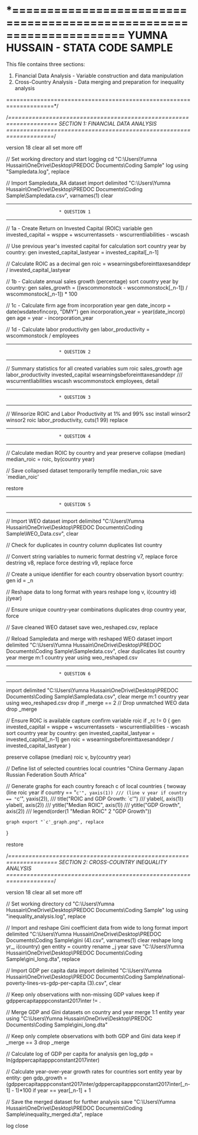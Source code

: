 *====================================================================
				YUMNA HUSSAIN - STATA CODE SAMPLE 
======================================================================

This file contains three sections:
1. Financial Data Analysis - Variable construction and data manipulation
2. Cross-Country Analysis - Data merging and preparation for inequality analysis

====================================================================*/


/*====================================================================
				SECTION 1: FINANCIAL DATA ANALYSIS
====================================================================*/

version 18
clear all
set more off

// Set working directory and start logging
cd "C:\Users\Yumna Hussain\OneDrive\Desktop\PREDOC Documents\Coding Sample"
log using "Sampledata.log", replace

// Import Sampledata_RA dataset
import delimited "C:\Users\Yumna Hussain\OneDrive\Desktop\PREDOC Documents\Coding Sample\Sampledata.csv", varnames(1) clear

***************************************************************
						* QUESTION 1
***************************************************************

// 1a - Create Return on Invested Capital (ROIC) variable
gen invested_capital = wsppe + wscurrentassets - wscurrentliabilities - wscash

// Use previous year's invested capital for calculation
sort country year
by country: gen invested_capital_lastyear = invested_capital[_n-1]

// Calculate ROIC as a decimal
gen roic = wsearningsbeforeinttaxesanddepr / invested_capital_lastyear

// 1b - Calculate annual sales growth (percentage)
sort country year
by country: gen sales_growth = ((wscommonstock - wscommonstock[_n-1]) / wscommonstock[_n-1]) * 100

// 1c - Calculate firm age from incorporation year
gen date_incorp = date(wsdateofincorp, "DMY")
gen incorporation_year = year(date_incorp)
gen age = year - incorporation_year

// 1d - Calculate labor productivity
gen labor_productivity = wscommonstock / employees

***************************************************************
						* QUESTION 2
***************************************************************

// Summary statistics for all created variables
sum roic sales_growth age labor_productivity invested_capital wsearningsbeforeinttaxesanddepr ///
    wscurrentliabilities wscash wscommonstock employees, detail

***************************************************************
						* QUESTION 3
***************************************************************

// Winsorize ROIC and Labor Productivity at 1% and 99%
ssc install winsor2
winsor2 roic labor_productivity, cuts(1 99) replace

***************************************************************
						* QUESTION 4
***************************************************************

// Calculate median ROIC by country and year
preserve
collapse (median) median_roic = roic, by(country year)

// Save collapsed dataset temporarily
tempfile median_roic
save `median_roic'

restore

***************************************************************
						* QUESTION 5
***************************************************************

// Import WEO dataset
import delimited "C:\Users\Yumna Hussain\OneDrive\Desktop\PREDOC Documents\Coding Sample\WEO_Data.csv", clear

// Check for duplicates in country column
duplicates list country

// Convert string variables to numeric format
destring v7, replace force
destring v8, replace force
destring v9, replace force

// Create a unique identifier for each country observation
bysort country: gen id = _n

// Reshape data to long format with years
reshape long v, i(country id) j(year)

// Ensure unique country-year combinations
duplicates drop country year, force

// Save cleaned WEO dataset
save weo_reshaped.csv, replace

// Reload Sampledata and merge with reshaped WEO dataset
import delimited "C:\Users\Yumna Hussain\OneDrive\Desktop\PREDOC Documents\Coding Sample\Sampledata.csv", clear
duplicates list country year
merge m:1 country year using weo_reshaped.csv

***************************************************************
						* QUESTION 6
***************************************************************

import delimited "C:\Users\Yumna Hussain\OneDrive\Desktop\PREDOC Documents\Coding Sample\Sampledata.csv", clear
merge m:1 country year using weo_reshaped.csv
drop if _merge == 2  // Drop unmatched WEO data
drop _merge

// Ensure ROIC is available
capture confirm variable roic
if _rc != 0 {
    gen invested_capital = wsppe + wscurrentassets - wscurrentliabilities - wscash
    sort country year
    by country: gen invested_capital_lastyear = invested_capital[_n-1]
    gen roic = wsearningsbeforeinttaxesanddepr / invested_capital_lastyear
}

preserve
collapse (median) roic v, by(country year)


// Define list of selected countries
local countries "China Germany Japan Russian Federation South Africa"

// Generate graphs for each country
foreach c of local countries {
    twoway (line roic year if country == "`c'", yaxis(1)) ///
           (line v year if country == "`c'", yaxis(2)), ///
           title("ROIC and GDP Growth: `c'") ///
           ylabel(, axis(1)) ylabel(, axis(2)) ///
           ytitle("Median ROIC", axis(1)) ///
           ytitle("GDP Growth", axis(2)) ///
           legend(order(1 "Median ROIC" 2 "GDP Growth"))
    
    graph export "`c'_graph.png", replace
}

restore

/*====================================================================
		SECTION 2: CROSS-COUNTRY INEQUALITY ANALYSIS
====================================================================*/

version 18
clear all
set more off

// Set working directory
cd "C:\Users\Yumna Hussain\OneDrive\Desktop\PREDOC Documents\Coding Sample"
log using "inequality_analysis.log", replace

// Import and reshape Gini coefficient data from wide to long format
import delimited "C:\Users\Yumna Hussain\OneDrive\Desktop\PREDOC Documents\Coding Sample\gini (4).csv", varnames(1) clear
reshape long yr_, i(country)
gen entity = country
rename _j year
save "C:\Users\Yumna Hussain\OneDrive\Desktop\PREDOC Documents\Coding Sample\gini_long.dta", replace

// Import GDP per capita data 
import delimited "C:\Users\Yumna Hussain\OneDrive\Desktop\PREDOC Documents\Coding Sample\national-poverty-lines-vs-gdp-per-capita (3).csv", clear 

// Keep only observations with non-missing GDP values
keep if gdppercapitapppconstant2017inter != .

// Merge GDP and Gini datasets on country and year
merge 1:1 entity year using "C:\Users\Yumna Hussain\OneDrive\Desktop\PREDOC Documents\Coding Sample\gini_long.dta"

// Keep only complete observations with both GDP and Gini data
keep if _merge == 3
drop _merge

// Calculate log of GDP per capita for analysis
gen log_gdp = ln(gdppercapitapppconstant2017inter)

// Calculate year-over-year growth rates for countries
sort entity year
by entity: gen gdp_growth = (gdppercapitapppconstant2017inter/gdppercapitapppconstant2017inter[_n-1] - 1)*100 if year == year[_n-1] + 1

// Save the merged dataset for further analysis
save "C:\Users\Yumna Hussain\OneDrive\Desktop\PREDOC Documents\Coding Sample\inequality_merged.dta", replace

log close
